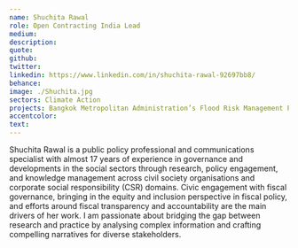 ```yaml
---
name: Shuchita Rawal
role: Open Contracting India Lead
medium:
description:
quote:
github:
twitter:
linkedin: https://www.linkedin.com/in/shuchita-rawal-92697bb8/
behance:
image: ./Shuchita.jpg
sectors: Climate Action
projects: Bangkok Metropolitan Administration’s Flood Risk Management Platform
accentcolor:
text:
---
```


Shuchita Rawal is a public policy professional and communications specialist with almost 17 years of experience in governance and developments in the social sectors through research, policy engagement, and knowledge management across civil society organisations and corporate social responsibility (CSR) domains. Civic engagement with fiscal governance, bringing in the equity and inclusion perspective in fiscal policy, and efforts around fiscal transparency and accountability are the main drivers of her work. I am passionate about bridging the gap between research and practice by analysing complex information and crafting compelling narratives for diverse stakeholders.
